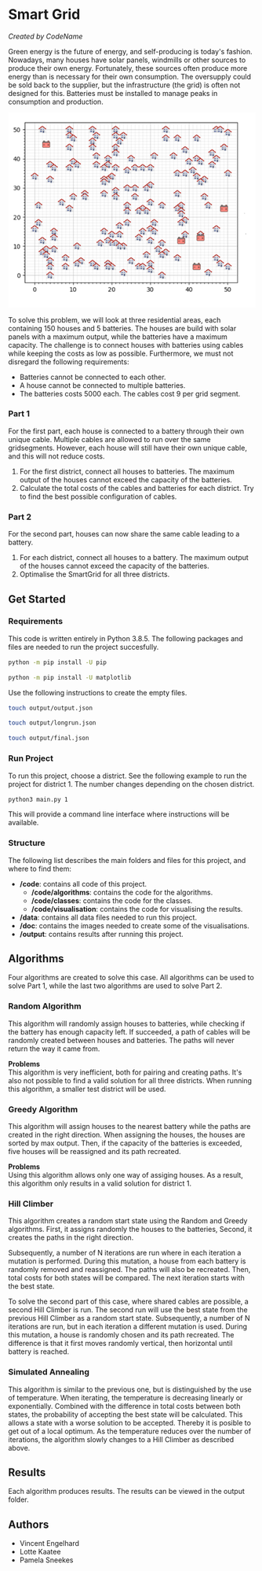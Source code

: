 # Smart Grid
*Created by CodeName*

Green energy is the future of energy, and self-producing is today's fashion. Nowadays, many houses have solar panels, windmills or other sources to produce their own energy. Fortunately, these sources often produce more energy than is necessary for their own consumption. The oversupply could be sold back to the supplier, but the infrastructure (the grid) is often not designed for this. Batteries must be installed to manage peaks in consumption and production.

![Configuration of the smart grid](/doc/smartgrid.png)

To solve this problem, we will look at three residential areas, each containing 150 houses and 5 batteries. The houses are build with solar panels with a maximum output, while the batteries have a maximum capacity. The challenge is to connect houses with batteries using cables while keeping the costs as low as possible. Furthermore, we must not disregard the following requirements: 
- Batteries cannot be connected to each other.
- A house cannot be connected to multiple batteries.
- The batteries costs 5000 each. The cables cost 9 per grid segment.

### Part 1 
For the first part, each house is connected to a battery through their own unique cable. Multiple cables are allowed to run over the same gridsegments. However, each house will still have their own unique cable, and this will not reduce costs.

1. For the first district, connect all houses to batteries. The maximum output of the houses cannot exceed the capacity of the batteries.
2. Calculate the total costs of the cables and batteries for each district. Try to find the best possible configuration of cables. 

### Part 2
For the second part, houses can now share the same cable leading to a battery.

1. For each district, connect all houses to a battery. The maximum output of the houses cannot exceed the capacity of the batteries.
2. Optimalise the SmartGrid for all three districts.

## Get Started

### Requirements
This code is written entirely in Python 3.8.5. The following packages and files are needed to run the project succesfully.

```bash
python -m pip install -U pip
```
```bash
python -m pip install -U matplotlib
```
Use the following instructions to create the empty files.

```bash
touch output/output.json
```
```bash
touch output/longrun.json
```
```bash
touch output/final.json
```

### Run Project
To run this project, choose a district. See the following example to run the project for district 1. The number changes depending on the chosen district.

```bash
python3 main.py 1
```
This will provide a command line interface where instructions will be available.

### Structure  
The following list describes the main folders and files for this project, and where to find them:
- **/code**: contains all code of this project.
    - **/code/algorithms**: contains the code for the algorithms.
    - **/code/classes**: contains the code for the classes.
    - **/code/visualisation**: contains the code for visualising the results.
- **/data**: contains all data files needed to run this project.
- **/doc**: contains the images needed to create some of the visualisations.
- **/output**: contains results after running this project.

## Algorithms
Four algorithms are created to solve this case. All algorithms can be used to solve Part 1, while the last two algorithms are used to solve Part 2.

### Random Algorithm
This algorithm will randomly assign houses to batteries, while checking if the battery has enough capacity left. If succeeded, a path of cables will be randomly created between houses and batteries. The paths will never return the way it came from.

**Problems**  
This algorithm is very inefficient, both for pairing and creating paths. It's also not possible to find a valid solution for all three districts. When running this algorithm, a smaller test district will be used.

### Greedy Algorithm
This algorithm will assign houses to the nearest battery while the paths are created in the right direction. When assigning the houses, the houses are sorted by max output. Then, if the capacity of the batteries is exceeded, five houses will be reassigned and its path recreated.

**Problems**  
Using this algorithm allows only one way of assiging houses. As a result, this algorithm only results in a valid solution for district 1.

### Hill Climber
This algorithm creates a random start state using the Random and Greedy algorithms. First, it assigns randomly the houses to the batteries, Second, it creates the paths in the right direction.

Subsequently, a number of N iterations are run where in each iteration a mutation is performed. During this mutation, a house from each battery is randomly removed and reassigned. The paths will also be recreated. Then, total costs for both states will be compared. The next iteration starts with the best state.

To solve the second part of this case, where shared cables are possible, a second Hill Climber is run. The second run will use the best state from the previous Hill Climber as a random start state. Subsequently, a number of N iterations are run, but in each iteration a different mutation is used. During this mutation, a house is randomly chosen and its path recreated. The difference is that it first moves randomly vertical, then horizontal until battery is reached.

### Simulated Annealing
This algorithm is similar to the previous one, but is distinguished by the use of temperature. When iterating, the temperature is decreasing linearly or exponentially. Combined with the difference in total costs between both states, the probability of accepting the best state will be calculated. This allows a state with a worse solution to be accepted. Thereby it is posible to get out of a local optimum. As the temperature reduces over the number of iterations, the algorithm slowly changes to a Hill Climber as described above.

## Results
Each algorithm produces results. The results can be viewed in the output folder. 

## Authors
- Vincent Engelhard
- Lotte Kaatee
- Pamela Sneekes